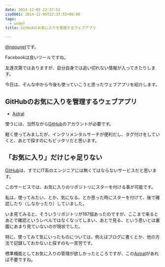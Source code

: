 ```yaml
---
date: 2014-12-05 22:37:52
iso8601: 2014-12-05T22:37:52+09:00
tags:
  - undef
title: GitHubのお気に入りを管理するウェブアプリ

---
```


<p><a href="https://twitter.com/nqounet">@nqounet</a>です。</p>

<p>Facebookは良いツールですね。</p>

<p>友達次第ではありますが、自分自身では追い切れない情報が入ってきたりします。</p>

<p>今日は、そんな中から今後も使っていこうと思ったウェブアプリを紹介します。</p>



<h2>GitHubのお気に入りを管理するウェブアプリ</h2>

<ul>
<li><a href="https://app.astralapp.com/">Astral</a></li>
</ul>

<p>使うには、当然ながら<a href="https://github.com">GitHub</a>のアカウントが必要です。</p>

<p>軽く使ってみましたが、インクリメンタルサーチが便利だし、タグ付けをしていくと、あとで探すのにもピッタリだと思います。</p>

<h2>「お気に入り」だけじゃ足りない</h2>

<p><a href="https://github.com">GitHub</a>は、すでにIT系のエンジニアには無くてはならないサービスだと思います。</p>

<p>このサービスでは、お気に入りのリポジトリにスターを付ける事が可能です。</p>

<p>私は、使ってみたい、とか、気になる、とか思った時にスターを付けて、後で確認したり（しなかったり）していました。</p>

<p>いま見てみると、そういうリポジトリが187個あったのですが、ここまで来るとあとで確認というレベルではなくなってしまい、あとで見る、という思いとは裏腹にあまり見ていないのが現状でした。</p>

<p>特に、使ってみて気にいったものについては、例えばブログに書くとか、他の方法で記録しておかないと探すのも一苦労です。</p>

<p>標準機能としてお気に入りの管理が欲しかったところですが、この<a href="https://app.astralapp.com/">Astral</a>があれば不要ですね。</p>
    	